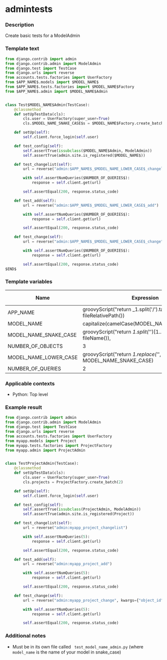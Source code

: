 # admintests

### Description
Create basic tests for a ModelAdmin

### Template text
```python
from django.contrib import admin
from django.contrib.admin import ModelAdmin
from django.test import TestCase
from django.urls import reverse
from accounts.tests.factories import UserFactory
from $APP_NAME$.models import $MODEL_NAME$
from $APP_NAME$.tests.factories import $MODEL_NAME$Factory
from $APP_NAME$.admin import $MODEL_NAME$Admin


class Test$MODEL_NAME$Admin(TestCase):
    @classmethod
    def setUpTestData(cls):
        cls.user = UserFactory(super_user=True)
        cls.$MODEL_NAME_SNAKE_CASE$s = $MODEL_NAME$Factory.create_batch($NUMBER_OF_OBJECTS$)

    def setUp(self):
        self.client.force_login(self.user)

    def test_config(self):
        self.assertTrue(issubclass($MODEL_NAME$Admin, ModelAdmin))
        self.assertTrue(admin.site.is_registered($MODEL_NAME$))

    def test_changelist(self):
        url = reverse("admin:$APP_NAME$_$MODEL_NAME_LOWER_CASE$_changelist")

        with self.assertNumQueries($NUMBER_OF_QUERIES$):
            response = self.client.get(url)

        self.assertEqual(200, response.status_code)

    def test_add(self):
        url = reverse("admin:$APP_NAME$_$MODEL_NAME_LOWER_CASE$_add")

        with self.assertNumQueries($NUMBER_OF_QUERIES$):
            response = self.client.get(url)

        self.assertEqual(200, response.status_code)

    def test_change(self):
        url = reverse("admin:$APP_NAME$_$MODEL_NAME_LOWER_CASE$_change", kwargs={"object_id": self.$MODEL_NAME_SNAKE_CASE$s[0].id})

        with self.assertNumQueries($NUMBER_OF_QUERIES$):
            response = self.client.get(url)

        self.assertEqual(200, response.status_code)
$END$
```

### Template variables
| Name          | Expression | Default value | Skip if defined |
|---------------|------------|---------------|-----------------|
| APP_NAME | groovyScript("return _1.split('/').take(1);", fileRelativePath())|               | - [x]           |
| MODEL_NAME | capitalize(camelCase(MODEL_NAME_SNAKE_CASE)) |  | - [X] |
| MODEL_NAME_SNAKE_CASE | groovyScript("return _1.split('_')[1..-2].join('_');", fileName()), | | - [X] |
| NUMBER_OF_OBJECTS | 3 | 3 | - [ ] |
| MODEL_NAME_LOWER_CASE | groovyScript("return _1.replace('_', '')", MODEL_NAME_SNAKE_CASE) |               | - [X] |
| NUMBER_OF_QUERIES | 2 | 2 | - [ ] |


### Applicable contexts
- Python: Top level


### Example result
```python
from django.contrib import admin
from django.contrib.admin import ModelAdmin
from django.test import TestCase
from django.urls import reverse
from accounts.tests.factories import UserFactory
from myapp.models import Project
from myapp.tests.factories import ProjectFactory
from myapp.admin import ProjectAdmin


class TestProjectAdmin(TestCase):
    @classmethod
    def setUpTestData(cls):
        cls.user = UserFactory(super_user=True)
        cls.projects = ProjectFactory.create_batch(2)

    def setUp(self):
        self.client.force_login(self.user)

    def test_config(self):
        self.assertTrue(issubclass(ProjectAdmin, ModelAdmin))
        self.assertTrue(admin.site.is_registered(Project))

    def test_changelist(self):
        url = reverse("admin:myapp_project_changelist")

        with self.assertNumQueries(5):
            response = self.client.get(url)

        self.assertEqual(200, response.status_code)

    def test_add(self):
        url = reverse("admin:myapp_project_add")

        with self.assertNumQueries(5):
            response = self.client.get(url)

        self.assertEqual(200, response.status_code)

    def test_change(self):
        url = reverse("admin:myapp_project_change", kwargs={"object_id": self.projects[0].id})

        with self.assertNumQueries(5):
            response = self.client.get(url)

        self.assertEqual(200, response.status_code)

```

### Additional notes
- Must be in its own file called ` test_model_name_admin.py` (where `model_name` is the name of your model in snake_case)
